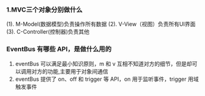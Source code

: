 ### 1.MVC三个对象分别做什么

(1). M-Model(数据模型)负责操作所有数据
(2). V-View（视图）负责所有UI界面
(3). C-Controller(控制器)负责其他

### EventBus 有哪些 API，是做什么用的

1. eventBus 可以满足最小知识原则，m 和 v 互相不知道对方的细节，但是却可以调用对方的功能,主要用于对象间通信
2. eventBus 提供了 on、off 和 trigger 等 API，on 用于监听事件，trigger 用域触发事件
